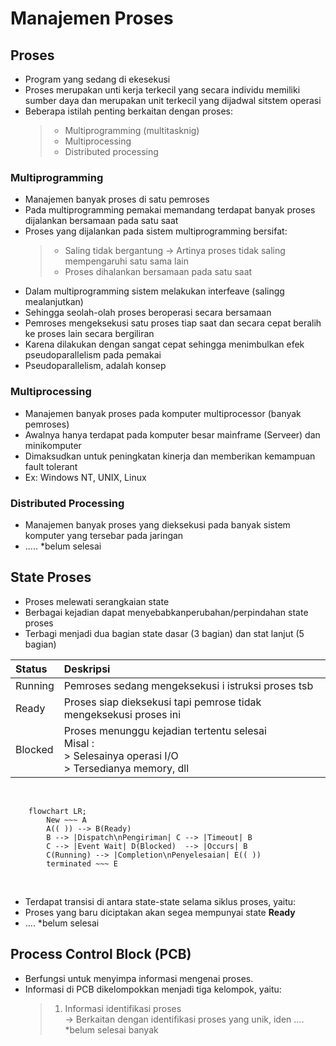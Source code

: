 # Manajemen Proses

## Proses
- Program yang sedang di ekesekusi
- Proses merupakan unti kerja terkecil yang secara individu memiliki sumber daya dan merupakan unit terkecil yang dijadwal sitstem operasi
- Beberapa istilah penting berkaitan dengan proses:
	> - Multiprogramming (multitasknig)
	> - Multiprocessing
	> - Distributed processing

### Multiprogramming
- Manajemen banyak proses di satu pemroses
- Pada multiprogramming pemakai memandang terdapat banyak proses dijalankan bersamaan pada satu saat
- Proses yang dijalankan pada sistem multiprogramming bersifat: 
	> - Saling tidak bergantung
		-> Artinya proses tidak saling mempengaruhi satu sama lain
	> - Proses dihalankan bersamaan pada satu saat
- Dalam multiprogramming sistem melakukan interfeave (salingg mealanjutkan)
- Sehingga seolah-olah proses beroperasi secara bersamaan
- Pemroses mengeksekusi satu proses tiap saat dan secara cepat beralih ke proses lain secara bergiliran
- Karena dilakukan dengan sangat cepat sehingga menimbulkan efek pseudoparallelism pada pemakai
- Pseudoparallelism, adalah konsep

### Multiprocessing
- Manajemen banyak proses pada komputer multiprocessor (banyak pemroses)
- Awalnya hanya terdapat pada komputer besar mainframe (Serveer) dan minikomputer
- Dimaksudkan untuk peningkatan kinerja dan memberikan kemampuan fault tolerant
- Ex: Windows NT, UNIX, Linux

### Distributed Processing
- Manajemen banyak proses yang dieksekusi pada banyak sistem komputer yang tersebar pada jaringan
- ..... *belum selesai

## State Proses
- Proses melewati serangkaian state
- Berbagai kejadian dapat menyebabkanperubahan/perpindahan state proses
- Terbagi menjadi dua bagian state dasar (3 bagian) dan stat lanjut (5 bagian)

| Status | Deskripsi |
| :------ | :------- |
| Running | Pemroses sedang mengeksekusi i istruksi proses tsb |
| Ready | Proses siap dieksekusi tapi pemrose tidak mengeksekusi proses ini |
| Blocked | Proses menunggu kejadian tertentu selesai <br> Misal : <br> > Selesainya operasi I/O <br> > Tersedianya memory, dll |

<br>

```mermaid
	flowchart LR; 
		New ~~~ A 
		A(( )) --> B(Ready)
		B --> |Dispatch\nPengiriman| C --> |Timeout| B
		C --> |Event Wait| D(Blocked)  --> |Occurs| B
		C(Running) --> |Completion\nPenyelesaian| E(( ))
		terminated ~~~ E

```
<br>

- Terdapat transisi di antara state-state selama siklus proses, yaitu:
- Proses yang baru diciptakan akan segea mempunyai state <b>Ready</b>
- .... *belum selesai

## Process Control Block (PCB)
- Berfungsi untuk menyimpa informasi mengenai proses.
- Informasi di PCB dikelompokkan menjadi tiga kelompok, yaitu: 
	> 1. Informasi identifikasi proses <br> -> Berkaitan dengan identifikasi proses yang unik, iden .... *belum selesai banyak
